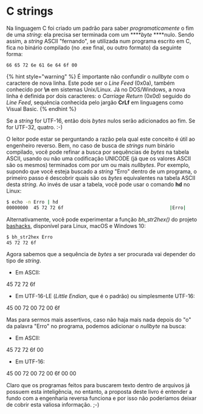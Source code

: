 # C strings

Na linguagem C foi criado um padrão para saber _programaticamente_ o fim de uma _string_: ela precisa ser terminada com um ****_byte_ ****nulo. Sendo assim, a _string_ ASCII "fernando", se utilizada num programa escrito em C, fica no binário compilado \(no .exe final, ou outro formato\) da seguinte forma:

```text
66 65 72 6e 61 6e 64 6f 00
```

{% hint style="warning" %}
É importante não confundir o _nullbyte_ com o caractere de nova linha. Este pode ser o _Line Feed_ \(0x0a\), também conhecido por **\n** em sistemas Unix/Linux. Já no DOS/Windows, a nova linha é definida por dois caracteres: o _Carriage Return_ \(0x0d\) seguido do _Line Feed_, sequência conhecida pelo jargão **CrLf** em linguagens como Visual Basic.
{% endhint %}

Se a _string_ for UTF-16, então dois _bytes_ nulos serão adicionados ao fim. Se for UTF-32, quatro. :-\)

O leitor pode estar se perguntando a razão pela qual este conceito é útil ao engenheiro reverso. Bem, no caso de busca de _strings_ num binário compilado, você pode refinar a busca por sequências de _bytes_ na tabela ASCII, usando ou não uma codificação UNICODE \(já que os valores ASCII são os mesmos\) terminados com por um ou mais _nullbytes_. Por exemplo, supondo que você esteja buscado a _string_ "Erro" dentro de um programa, o primeiro passo é descobrir quais são os _bytes_ equivalentes na tabela ASCII desta _string_. Ao invés de usar a tabela, você pode usar o comando **hd** no Linux:

```bash
$ echo -n Erro | hd
00000000  45 72 72 6f                                       |Erro|
```

Alternativamente, você pode experimentar a função _bh\_str2hex\(\)_ do projeto [bashacks](https://github.com/merces/bashacks), disponível para Linux, macOS e Windows 10:

```bash
$ bh_str2hex Erro
45 72 72 6f
```

Agora sabemos que a sequência de _bytes_ a ser procurada vai depender do tipo de _string_.

* Em ASCII:

45 72 72 6f

* Em UTF-16-LE \(_Little Endian_, que é o padrão\) ou simplesmente UTF-16:

45 00 72 00 72 00 6f

Mas para sermos mais assertivos, caso não haja mais nada depois do "o" da palavra "Erro" no programa, podemos adicionar o _nullbyte_ na busca:

* Em ASCII:

45 72 72 6f 00

* Em UTF-16:

45 00 72 00 72 00 6f 00 00

Claro que os programas feitos para buscarem texto dentro de arquivos já possuem esta inteligência, no entanto, a proposta deste livro é entender a fundo com a engenharia reversa funciona e por isso não poderíamos deixar de cobrir esta valiosa informação. ;-\)

